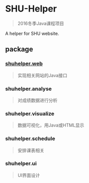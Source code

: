# SHU-Helper
> 2016冬季Java课程项目

A helper for SHU website.

## package
### [shuhelper.web](https://github.com/Lodour/SHU-Helper/tree/master/src/shuhelper/web)
> 实现相关网站的Java接口

### shuhelper.analyse
> 对成绩数据进行分析

### shuhelper.visualize
> 数据可视化，用Java或HTML显示

### shuhelper.schedule
> 安排课表相关

### shuhelper.ui
> UI界面设计

